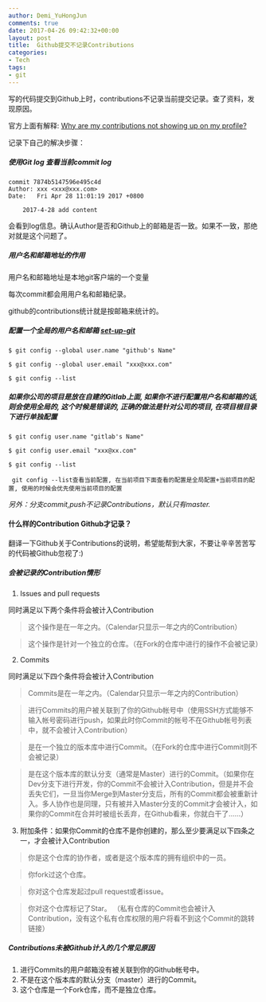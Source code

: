 ```yaml
---
author: Demi_YuHongJun
comments: true
date: 2017-04-26 09:42:32+00:00
layout: post
title:  Github提交不记录Contributions 
categories:
- Tech
tags:
- git
---
```

写的代码提交到Github上时，contributions不记录当前提交记录。查了资料，发现原因。 

官方上面有解释: [Why are my contributions not showing up on my profile?](https://help.github.com/articles/why-are-my-contributions-not-showing-up-on-my-profile/)

记录下自己的解决步骤：
##### 使用Git log 查看当前commit log
```
commit 7874b5147596e495c4d
Author: xxx <xxx@xxx.com>
Date:   Fri Apr 28 11:01:19 2017 +0800

    2017-4-28 add content

```
会看到log信息。确认Author是否和Github上的邮箱是否一致。如果不一致，那绝对就是这个问题了。
##### 用户名和邮箱地址的作用

用户名和邮箱地址是本地git客户端的一个变量

每次commit都会用用户名和邮箱纪录。

github的contributions统计就是按邮箱来统计的。

##### 配置一个全局的用户名和邮箱  [set-up-git](https://help.github.com/articles/set-up-git/)
```
$ git config --global user.name "github's Name"

$ git config --global user.email "xxx@xxx.com"

$ git config --list
```

##### 如果你公司的项目是放在自建的Gitlab上面, 如果你不进行配置用户名和邮箱的话, 则会使用全局的, 这个时候是错误的, 正确的做法是针对公司的项目, 在项目根目录下进行单独配置
```
$ git config user.name "gitlab's Name"

$ git config user.email "xxx@xx.com"

$ git config --list

 git config --list查看当前配置, 在当前项目下面查看的配置是全局配置+当前项目的配置, 使用的时候会优先使用当前项目的配置
```
*另外：分支commit,push不记录Contributions，默认只有master.*
#### 什么样的Contribution Github才记录？
翻译一下Github关于Contributions的说明，希望能帮到大家，不要让辛辛苦苦写的代码被Github忽视了:)

##### 会被记录的Contribution情形
1. Issues and pull requests

同时满足以下两个条件将会被计入Contribution
>这个操作是在一年之内。（Calendar只显示一年之内的Contribution）

>这个操作是针对一个独立的仓库。（在Fork的仓库中进行的操作不会被记录）

2. Commits

同时满足以下四个条件将会被计入Contribution

>Commits是在一年之内。（Calendar只显示一年之内的Contribution）

>进行Commits的用户被关联到了你的Github帐号中（使用SSH方式能够不输入帐号密码进行push，如果此时你Commit的帐号不在Github帐号列表中，就不会被计入Contribution）

>是在一个独立的版本库中进行Commit。（在Fork的仓库中进行Commit则不会被记录）

>是在这个版本库的默认分支（通常是Master）进行的Commit。（如果你在Dev分支下进行开发，你的Commit不会被计入Contribution，但是并不会丢失它们，一旦当你Merge到Master分支后，所有的Commit都会被重新计入。多人协作也是同理，只有被并入Master分支的Commit才会被计入，如果你的Commit在合并时被组长丢弃，在Github看来，你就白干了……）

3. 附加条件：如果你Commit的仓库不是你创建的，那么至少要满足以下四条之一，才会被计入Contribution

>你是这个仓库的协作者，或者是这个版本库的拥有组织中的一员。

>你fork过这个仓库。

>你对这个仓库发起过pull request或者issue。

>你对这个仓库标记了Star。
（私有仓库的Commit也会被计入Contribution，没有这个私有仓库权限的用户将看不到这个Commit的跳转链接）

##### Contributions未被Github计入的几个常见原因

1. 进行Commits的用户邮箱没有被关联到你的Github帐号中。
2. 不是在这个版本库的默认分支（master）进行的Commit。
3. 这个仓库是一个Fork仓库，而不是独立仓库。
 




